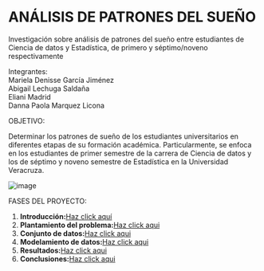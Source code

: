 # ANÁLISIS DE PATRONES DEL SUEÑO 
Investigación sobre análisis de patrones del sueño entre estudiantes de Ciencia de datos y Estadística, de primero y séptimo/noveno respectivamente

Integrantes:          
Mariela Denisse García Jiménez   
Abigail Lechuga Saldaña	  
Eliani Madrid     
Danna Paola Marquez Licona  

OBJETIVO: 

Determinar los patrones de sueño de los estudiantes universitarios en diferentes etapas de su formación académica. Particularmente, se enfoca en los estudiantes
de primer semestre de la carrera de Ciencia de datos y los de séptimo y noveno semestre
de Estadística en la Universidad Veracruza. 

![image](https://github.com/user-attachments/assets/affc048d-a39b-4235-a5ed-5adf578f8699)

FASES DEL PROYECTO: 
1. **Introducción:**[Haz click aquí](Introducción.md)
3. **Plantamiento del problema:**[Haz click aqui](Planteamiento.md)
4. **Conjunto de datos:**[Haz click aqui](Conjunto.md)
5. **Modelamiento de datos:**[Haz click aqui](Modelamiento.md)
6. **Resultados:**[Haz click aqui](Resultados.md)
7. **Conclusiones:**[Haz click aqui](Conclusiones.md)

